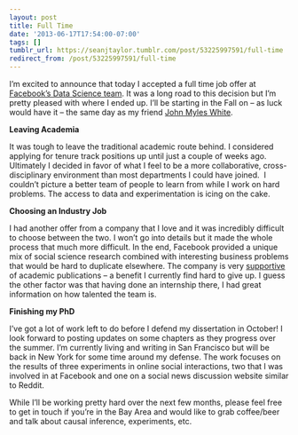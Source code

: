 ```yaml
---
layout: post
title: Full Time
date: '2013-06-17T17:54:00-07:00'
tags: []
tumblr_url: https://seanjtaylor.tumblr.com/post/53225997591/full-time
redirect_from: /post/53225997591/full-time
---
```

I’m excited to announce that today I accepted a full time job offer at [Facebook’s Data Science team](https://www.facebook.com/data). It was a long road to this decision but I’m pretty pleased with where I ended up. I’ll be starting in the Fall on – as luck would have it – the same day as my friend [John Myles White](http://www.johnmyleswhite.com/notebook/2013/05/09/whats-next/).

**Leaving Academia**

It was tough to leave the traditional academic route behind. I considered applying for tenure track positions up until just a couple of weeks ago. Ultimately I decided in favor of what I feel to be a more collaborative, cross-disciplinary environment than most departments I could have joined. &nbsp;I couldn’t picture a better team of people to learn from while I work on hard problems. The access to data and experimentation is icing on the cake.

**Choosing an Industry Job**

I had another offer from a company that I love and it was incredibly difficult to choose between the two. I won’t go into details but it made the whole process that much more difficult. In the end, Facebook provided a unique mix of social science research combined with interesting business problems that would be hard to duplicate elsewhere. The company is very [supportive](http://facebook.com/publications) of academic publications – a benefit I currently find hard to give up. I guess the other factor was that having done an internship there, I had great information on how talented the team is.

**Finishing my PhD**

I’ve got a lot of work left to do before I defend my dissertation in October! I look forward to posting updates on some chapters as they progress over the summer. I’m currently living and writing in San Francisco but will be back in New York for some time around my defense. The work focuses on the results of three experiments in online social interactions, two that I was involved in at Facebook and one on a social news discussion website similar to Reddit.

While I’ll be working pretty hard over the next few months, please feel free to get in touch if you’re in the Bay Area and would like to grab coffee/beer and talk about causal inference, experiments, etc.&nbsp;

